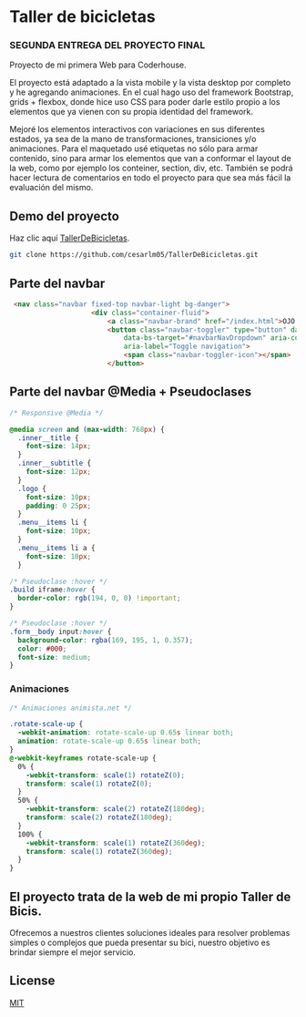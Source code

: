 # Taller de bicicletas

### SEGUNDA ENTREGA DEL PROYECTO FINAL

Proyecto de mi primera Web para Coderhouse.

El proyecto está adaptado a la
vista mobile y la vista desktop por completo y he  agregando animaciones. En el cual hago uso del framework 
 Bootstrap, grids + flexbox, donde hice uso CSS para poder darle estilo propio a los elementos que ya vienen con
su propia identidad del framework.

Mejoré los elementos interactivos con variaciones en sus diferentes
estados, ya sea de la mano de transformaciones, transiciones y/o animaciones.
Para el maquetado usé etiquetas no sólo para armar contenido, sino para armar los elementos
que van a conformar el layout de la web, como por ejemplo los conteiner, section, div, etc.
También se podrá hacer lectura de comentarios en todo el proyecto para que sea más fácil la evaluación del mismo. 

## Demo del proyecto

Haz clic aquí [TallerDeBicicletas](https://github.com/cesarlm05/TallerDeBicicletas.git).

```bash
git clone https://github.com/cesarlm05/TallerDeBicicletas.git
```

## Parte del navbar

```html
 <nav class="navbar fixed-top navbar-light bg-danger">
                    <div class="container-fluid">
                        <a class="navbar-brand" href="/index.html">OJO CLINICO BIKE</a>
                        <button class="navbar-toggler" type="button" data-bs-toggle="collapse"
                            data-bs-target="#navbarNavDropdown" aria-controls="navbarNavDropdown" aria-expanded="false"
                            aria-label="Toggle navigation">
                            <span class="navbar-toggler-icon"></span>
                        </button>
```

## Parte del navbar @Media + Pseudoclases
```css
/* Responsive @Media */

@media screen and (max-width: 768px) {
  .inner__title {
    font-size: 14px;
  }
  .inner__subtitle {
    font-size: 12px;
  }
  .logo {
    font-size: 10px;
    padding: 0 25px;
  }
  .menu__items li {
    font-size: 10px;
  }
  .menu__items li a {
    font-size: 10px;
  }
```
```css
/* Pseudoclase :hover */
.build iframe:hover {
  border-color: rgb(194, 0, 0) !important;
}

/* Pseudoclase :hover */
.form__body input:hover {
  background-color: rgba(169, 195, 1, 0.357);
  color: #000;
  font-size: medium;
}
```
### Animaciones
```css
/* Animaciones animista.net */

.rotate-scale-up {
  -webkit-animation: rotate-scale-up 0.65s linear both;
  animation: rotate-scale-up 0.65s linear both;
}
@-webkit-keyframes rotate-scale-up {
  0% {
    -webkit-transform: scale(1) rotateZ(0);
    transform: scale(1) rotateZ(0);
  }
  50% {
    -webkit-transform: scale(2) rotateZ(180deg);
    transform: scale(2) rotateZ(180deg);
  }
  100% {
    -webkit-transform: scale(1) rotateZ(360deg);
    transform: scale(1) rotateZ(360deg);
  }
}
```

## El proyecto trata de la web de mi propio Taller de Bicis.

Ofrecemos a nuestros clientes soluciones ideales para resolver problemas simples o complejos que pueda presentar su bici, nuestro objetivo es brindar siempre el mejor servicio.

## License
[MIT](https://choosealicense.com/licenses/mit/)
